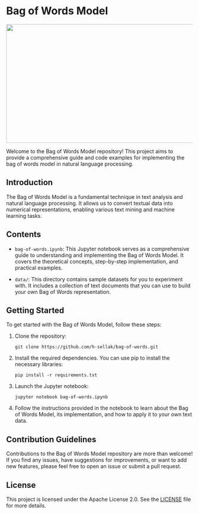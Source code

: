# Bag of Words Model

<p align="center">
  <img width="640" height="320" src="https://i.ibb.co/6sjhnKF/bag-of-words.png">
</p>

Welcome to the Bag of Words Model repository! This project aims to provide a comprehensive guide and code examples for implementing the bag of words model in natural language processing.

## Introduction

The Bag of Words Model is a fundamental technique in text analysis and natural language processing. It allows us to convert textual data into numerical representations, enabling various text mining and machine learning tasks.

## Contents

- `bag-of-words.ipynb`: This Jupyter notebook serves as a comprehensive guide to understanding and implementing the Bag of Words Model. It covers the theoretical concepts, step-by-step implementation, and practical examples.

- `data/`: This directory contains sample datasets for you to experiment with. It includes a collection of text documents that you can use to build your own Bag of Words representation.

## Getting Started

To get started with the Bag of Words Model, follow these steps:

1. Clone the repository:

    `git clone https://github.com/h-sellak/bag-of-words.git`

2. Install the required dependencies. You can use pip to install the necessary libraries:

    `pip install -r requirements.txt`

3. Launch the Jupyter notebook:

    `jupyter notebook bag-of-words.ipynb`

4. Follow the instructions provided in the notebook to learn about the Bag of Words Model, its implementation, and how to apply it to your own text data.

## Contribution Guidelines

Contributions to the Bag of Words Model repository are more than welcome! If you find any issues, have suggestions for improvements, or want to add new features, please feel free to open an issue or submit a pull request.

## License

This project is licensed under the Apache License 2.0. See the [LICENSE](https://github.com/h-sellak/bag-of-words/blob/main/LICENSE) file for more details.
